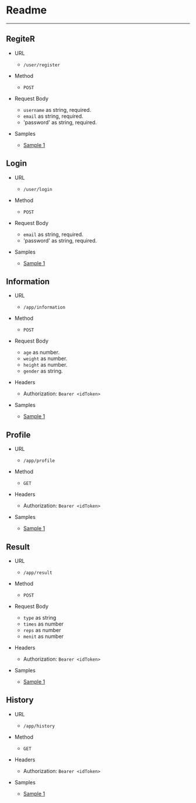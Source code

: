 # Readme
---

## RegiteR

- URL

  - `/user/register`

- Method

  - `POST`

- Request Body

  - `username` as string, required.
  - `email` as string, required.
  - 'password' as string, required.

- Samples
  - [Sample 1](https://github.com/EcoSenseID/EcoSense-ApiRequirements/blob/master/response_samples/get%20browse%20campaign.json)


## Login

- URL

  - `/user/login`

- Method

  - `POST`

- Request Body
  
  - `email` as string, required.
  - 'password' as string, required.
  
- Samples
  - [Sample 1](https://github.com/EcoSenseID/EcoSense-ApiRequirements/blob/master/response_samples/get%20dashboard.json)

## Information

- URL

  - `/app/information`

- Method

  - `POST`
 
- Request Body
  
  - `age` as number.
  - `weight` as number.
  - `height` as number.
  - `gender` as string.

- Headers

  - Authorization: `Bearer <idToken>`

- Samples
  - [Sample 1](https://github.com/EcoSenseID/EcoSense-ApiRequirements/blob/master/response_samples/get%20categories.json)

## Profile 

- URL

  - `/app/profile`

- Method

  - `GET`

- Headers

  - Authorization: `Bearer <idToken>`

- Samples
  - [Sample 1](https://github.com/EcoSenseID/EcoSense-ApiRequirements/blob/master/response_samples/get%20detail%20campaign.json)


## Result  

- URL

  - `/app/result`

- Method

  - `POST`

- Request Body

  - `type` as string
  - `times` as number
  - `reps` as number
  - `menit` as number

- Headers

  - Authorization: `Bearer <idToken>`

- Samples
  - [Sample 1](https://github.com/EcoSenseID/EcoSense-ApiRequirements/blob/master/response_samples/post%20mission%20completion%20proof.json)


## History

- URL

  - `/app/history`

- Method

  - `GET`

- Headers

  - Authorization: `Bearer <idToken>`

- Samples
  - [Sample 1](https://github.com/EcoSenseID/EcoSense-ApiRequirements/blob/master/response_samples/post%20submit%20campaign%20completion.json)

